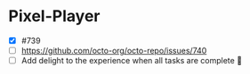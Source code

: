 # Pixel-Player

- [x] #739
- [ ] https://github.com/octo-org/octo-repo/issues/740
- [ ] Add delight to the experience when all tasks are complete :tada:
